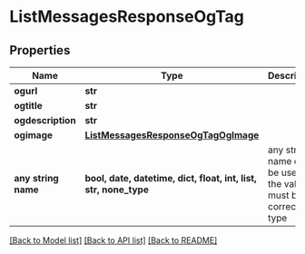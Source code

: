 # ListMessagesResponseOgTag


## Properties
Name | Type | Description | Notes
------------ | ------------- | ------------- | -------------
**ogurl** | **str** |  | [optional] 
**ogtitle** | **str** |  | [optional] 
**ogdescription** | **str** |  | [optional] 
**ogimage** | [**ListMessagesResponseOgTagOgImage**](ListMessagesResponseOgTagOgImage.md) |  | [optional] 
**any string name** | **bool, date, datetime, dict, float, int, list, str, none_type** | any string name can be used but the value must be the correct type | [optional]

[[Back to Model list]](../README.md#documentation-for-models) [[Back to API list]](../README.md#documentation-for-api-endpoints) [[Back to README]](../README.md)


